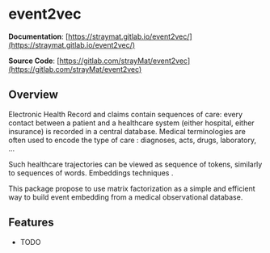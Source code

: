 # event2vec

**Documentation**: [https://straymat.gitlab.io/event2vec/](https://straymat.gitlab.io/event2vec/)

**Source Code**: [https://gitlab.com/strayMat/event2vec](https://gitlab.com/strayMat/event2vec)

## Overview

Electronic Health Record and claims contain sequences of care: every contact
between a patient and a healthcare system (either hospital, either insurance) is
recorded in a central database. Medical terminologies are often used to encode
the type of care : diagnoses, acts, drugs, laboratory, ...

Such healthcare trajectories can be viewed as sequence of tokens, similarly to
sequences of words. Embeddings techniques .

This package propose to use matrix factorization as a simple and efficient way
to build event embedding from a medical observational database.


## Features

- TODO
